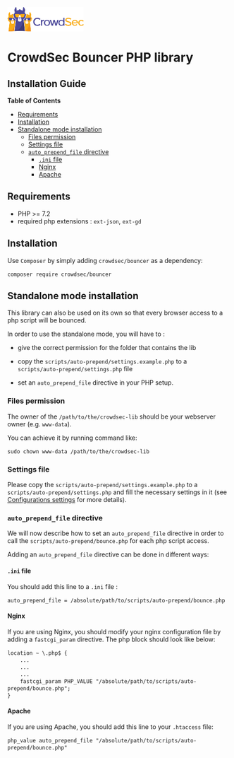 ![CrowdSec Logo](images/logo_crowdsec.png)

# CrowdSec Bouncer PHP library

## Installation Guide


<!-- START doctoc generated TOC please keep comment here to allow auto update -->
<!-- DON'T EDIT THIS SECTION, INSTEAD RE-RUN doctoc TO UPDATE -->
**Table of Contents**

- [Requirements](#requirements)
- [Installation](#installation)
- [Standalone mode installation](#standalone-mode-installation)
  - [Files permission](#files-permission)
  - [Settings file](#settings-file)
  - [`auto_prepend_file` directive](#auto_prepend_file-directive)
    - [`.ini` file](#ini-file)
    - [Nginx](#nginx)
    - [Apache](#apache)

<!-- END doctoc generated TOC please keep comment here to allow auto update -->


## Requirements

- PHP >= 7.2
- required php extensions : `ext-json`, `ext-gd`

## Installation

Use `Composer` by simply adding `crowdsec/bouncer` as a dependency:

    composer require crowdsec/bouncer


## Standalone mode installation

This library can also be used on its own so that every browser access to a php script will be bounced.

In order to use the standalone mode, you will have to :

- give the correct permission for the folder that contains the lib

- copy the `scripts/auto-prepend/settings.example.php` to a `scripts/auto-prepend/settings.php` file

- set an `auto_prepend_file` directive in your PHP setup.


### Files permission

The owner of the `/path/to/the/crowdsec-lib` should be your webserver owner (e.g. `www-data`).

You can achieve it by running command like:

```
sudo chown www-data /path/to/the/crowdsec-lib
```

### Settings file

Please copy the `scripts/auto-prepend/settings.example.php` to a `scripts/auto-prepend/settings.php`
and fill the necessary settings in it (see [Configurations settings](./USER_GUIDE.md/#configurations) for more details).

### `auto_prepend_file` directive

We will now describe how to set an `auto_prepend_file` directive in order to call the `scripts/auto-prepend/bounce.php` for each php script access.

Adding an `auto_prepend_file` directive can be done in different ways:

#### `.ini` file

You should add this line to a `.ini` file :

    auto_prepend_file = /absolute/path/to/scripts/auto-prepend/bounce.php

#### Nginx

If you are using Nginx, you should modify your nginx configuration file by adding a `fastcgi_param`
directive. The php block should look like below:

```
location ~ \.php$ {
    ...
    ...
    ...
    fastcgi_param PHP_VALUE "/absolute/path/to/scripts/auto-prepend/bounce.php";
}
```

#### Apache

If you are using Apache, you should add this line to your `.htaccess` file:

    php_value auto_prepend_file "/absolute/path/to/scripts/auto-prepend/bounce.php"

